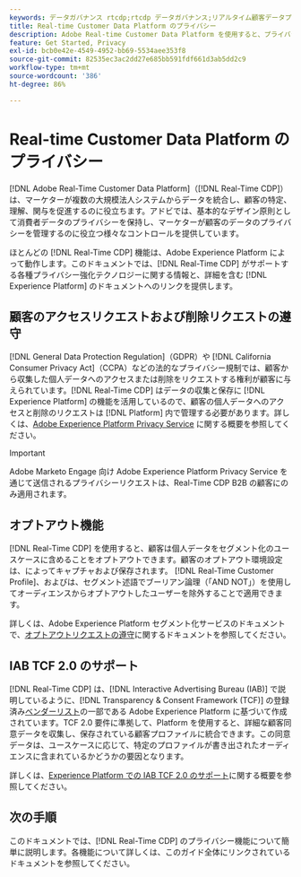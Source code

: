 ```yaml
---
keywords: データガバナンス rtcdp;rtcdp データガバナンス;リアルタイム顧客データプロファイルデータガバナンス;プライバシー rtcdp;rtcdp プライバシー
title: Real-time Customer Data Platform のプライバシー
description: Adobe Real-time Customer Data Platform を使用すると、プライバシー規制に準拠したデータ操作を維持するプロセスを合理化できます。
feature: Get Started, Privacy
exl-id: bcb0e42e-4549-4952-bb69-5534aee353f8
source-git-commit: 82535ec3ac2dd27e685bb591fdf661d3ab5dd2c9
workflow-type: tm+mt
source-wordcount: '386'
ht-degree: 86%

---
```


# Real-time Customer Data Platform のプライバシー

[!DNL Adobe Real-Time Customer Data Platform]（[!DNL Real-Time CDP]）は、マーケターが複数の大規模法人システムからデータを統合し、顧客の特定、理解、関与を促進するのに役立ちます。アドビでは、基本的なデザイン原則として消費者データのプライバシーを保持し、マーケターが顧客のデータのプライバシーを管理するのに役立つ様々なコントロールを提供しています。

ほとんどの [!DNL Real-Time CDP] 機能は、Adobe Experience Platform によって動作します。このドキュメントでは、[!DNL Real-Time CDP] がサポートする各種プライバシー強化テクノロジーに関する情報と、詳細を含む [!DNL Experience Platform] のドキュメントへのリンクを提供します。

## 顧客のアクセスリクエストおよび削除リクエストの遵守

[!DNL General Data Protection Regulation]（GDPR）や [!DNL California Consumer Privacy Act]（CCPA）などの法的なプライバシー規制では、顧客から収集した個人データへのアクセスまたは削除をリクエストする権利が顧客に与えられています。[!DNL Real-Time CDP] はデータの収集と保存に [!DNL Experience Platform] の機能を活用しているので、顧客の個人データへのアクセスと削除のリクエストは [!DNL Platform] 内で管理する必要があります。詳しくは、[Adobe Experience Platform Privacy Service](../../privacy-service/home.md) に関する概要を参照してください。

>[!IMPORTANT]
>
> Adobe Marketo Engage 向け Adobe Experience Platform Privacy Service を通じて送信されるプライバシーリクエストは、Real-Time CDP B2B の顧客にのみ適用されます。

## オプトアウト機能

[!DNL Real-Time CDP] を使用すると、顧客は個人データをセグメント化のユースケースに含めることをオプトアウトできます。顧客のオプトアウト環境設定は、によってキャプチャおよび保存されます。 [!DNL Real-Time Customer Profile]、およびは、セグメント述語でブーリアン論理（「AND NOT」）を使用してオーディエンスからオプトアウトしたユーザーを除外することで適用できます。

詳しくは、Adobe Experience Platform セグメント化サービスのドキュメントで、[オプトアウトリクエストの遵守](../../segmentation/consents.md)に関するドキュメントを参照してください。

## IAB TCF 2.0 のサポート

[!DNL Real-Time CDP] は、[!DNL Interactive Advertising Bureau (IAB)] で説明しているように、[!DNL Transparency & Consent Framework (TCF)] の登録済み[ベンダーリスト](https://iabeurope.eu/vendor-list-tcf/)の一部である Adobe Experience Platform に基づいて作成されています。TCF 2.0 要件に準拠して、Platform を使用すると、詳細な顧客同意データを収集し、保存されている顧客プロファイルに統合できます。この同意データは、ユースケースに応じて、特定のプロファイルが書き出されたオーディエンスに含まれているかどうかの要因となります。

詳しくは、[Experience Platform での IAB TCF 2.0 のサポート](../../landing/governance-privacy-security/consent/iab/overview.md)に関する概要を参照してください。

## 次の手順

このドキュメントでは、[!DNL Real-Time CDP] のプライバシー機能について簡単に説明します。各機能について詳しくは、このガイド全体にリンクされているドキュメントを参照してください。
